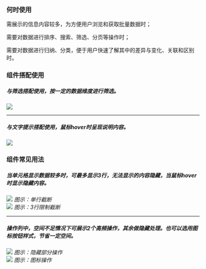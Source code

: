 


### 何时使用


需展示的信息内容较多，为方便用户浏览和获取批量数据时；

需要对数据进行排序、搜索、筛选、分页等操作时；

需要对数据进行归纳、分类，便于用户快速了解其中的差异与变化、关联和区别时。


### 组件搭配使用

##### 与筛选搭配使用，按一定的数据维度进行筛选。

<div class="legend">
  <div class="item">
    <img src="https://oteam-tdesign-1258344706.cos.ap-guangzhou.myqcloud.com/site/design/table-1.png" />
  </div>

  <div class="item"></div>
</div>

<hr />

##### 与文字提示搭配使用，鼠标hover时呈现说明内容。

<div class="legend">
  <div class="item">
    <img src="https://oteam-tdesign-1258344706.cos.ap-guangzhou.myqcloud.com/site/design/table-2.png" />
  </div>

  <div class="item"></div>
</div>



### 组件常见用法

##### 当单元格显示数据较多时，可最多显示3行，无法显示的内容隐藏，当鼠标hover时显示隐藏内容。

<div class="legend">
  <div class="item">
    <img src="https://oteam-tdesign-1258344706.cos.ap-guangzhou.myqcloud.com/site/design/%E8%A1%A8%E6%A0%BC------------3@2x.png"/>
    <em>图示：单行截断</em>
  </div>

  <div class="item">
    <img src="https://oteam-tdesign-1258344706.cos.ap-guangzhou.myqcloud.com/site/design/%E8%A1%A8%E6%A0%BC---------4@2x.png"/>
    <em>图示：3行限制截断</em>
  </div>
</div>

<hr />

##### 操作列中，空间不足情况下可展示2个高频操作，其余做隐藏处理。也可以选用图标按钮样式，节省一定空间。

<div class="legend">
  <div class="item">
    <img src="https://oteam-tdesign-1258344706.cos.ap-guangzhou.myqcloud.com/site/design/%E8%A1%A8%E6%A0%BC----------5@2x.png"/>
    <em>图示：隐藏部分操作</em>
  </div>

  <div class="item">
    <img src="https://oteam-tdesign-1258344706.cos.ap-guangzhou.myqcloud.com/site/design/table-6.png"/>
    <em>图示：图标操作</em>
  </div>
</div>
